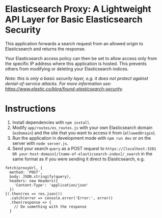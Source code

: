 # Elasticsearch Proxy: A Lightweight API Layer for Basic Elasticsearch Security

This application forwards a search request from an allowed origin to Elasticsearch and returns the response.

Your Elasticsearch access policy can then be set to allow access only from the specific IP address where this application is hosted. This prevents others from modifying or deleting your Elasticsearch indices.

*Note: this is only a basic security layer, e.g. it does not protect against denial-of-service attacks. For more information see: https://www.elastic.co/blog/found-elasticsearch-security.*

# Instructions

1. Install dependencies with `npm install`.
2. Modify `app/routes/es_routes.js` with your own Elasticsearch domain (`esDomain`) and the site that you want to access it from (`allowedOrigin`).
3. Run the application in development mode with `npm run dev` or on the server with `node server.js`.
4. Send your search `query` as a POST request to `https://[localhost:3201 OR your-host-domain]/[name-of-elasticsearch-index]/_search` in the same format as if you were sending it direct to Elasticsearch, e.g.

```
fetch(proxyUrl, {
  method: 'POST',  
  body: JSON.stringify(query), 
  headers: new Headers({
    'Content-Type': 'application/json'
  })
}).then(res => res.json())
  .catch(error => console.error('Error:', error))
  .then(response => {
    // Do something with the response
  }
```